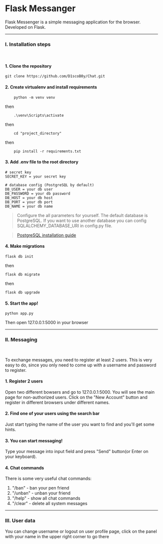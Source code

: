 # Flask Messanger

Flask Messenger is a simple messaging application for the browser. Developed on Flask.

***

### I. Installation steps
<br>

#### 1. Clone the repository

    git clone https://github.com/D1scoB0y/Chat.git

#### 2. Create virtualenv and install requirements
```
    python -m venv venv
```
then
```
    .\venv\Scripts\activate
```
then
```
    cd "project_directory"
```
then
```
    pip install -r requirements.txt
```

#### 3. Add .env file to the root directory

```
# secret key
SECRET_KEY = your secret key

# database config (PostgreSQL by default)
DB_USER = your db user
DB_PASSWORD = your db password
DB_HOST = your db host
DB_PORT = your db port
DB_NAME = your db name
```

> Configure the all parameters for yourself. The default database is PostgreSQL. If you want to use another database you can config SQLALCHEMY_DATABASE_URI in config.py file.

> [PostgreSQL installation guide](https://www.youtube.com/watch?v=0n41UTkOBb0)

#### 4. Make migrations
```
flask db init
```
then
```
flask db migrate
```
then
```
flask db upgrade
```

#### 5. Start the app!
    python app.py

Then open 127.0.0.1:5000 in your browser

***

### II. Messaging
<br>

To exchange messages, you need to register at least 2 users. This is very easy to do, since you only need to come up with a username and password to register.

#### 1. Register 2 users

Open two different bowsers and go to 127.0.0.1:5000. You will see the main page for non-authorized users. Click on the "New Account" button and register in different browsers under different names.


#### 2. Find one of your users using the search bar

Just start typing the name of the user you want to find and you'll get some hints.

#### 3. You can start messaging!

Type your message into input field and press "Send" button(or Enter on your keyboard).

#### 4. Chat commands

There is some very useful chat commands:

1. "/ban" - ban your pen friend
2. "/unban" - unban your friend
3. "/help" - show all chat commands
4. "/clear" - delete all system messages

***

### III. User data

You can change username or logout on user profile page, click on the panel with your name in the upper right corner to go there

